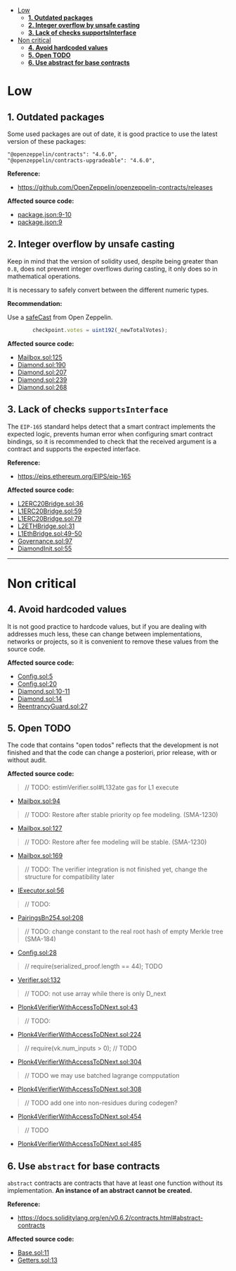 - [Low](#low)
    - [**1. Outdated packages**](#1-outdated-packages)
    - [**2. Integer overflow by unsafe casting**](#2-integer-overflow-by-unsafe-casting)
    - [**3. Lack of checks supportsInterface**](#3-lack-of-checks-supportsinterface)
- [Non critical](#non-critical)
    - [**4. Avoid hardcoded values**](#4-avoid-hardcoded-values)
    - [**5. Open TODO**](#5-open-todo)
    - [**6. Use abstract for base contracts**](#6-use-abstract-for-base-contracts)

# Low

## **1. Outdated packages**

Some used packages are out of date, it is good practice to use the latest version of these packages:

```
"@openzeppelin/contracts": "4.6.0",
"@openzeppelin/contracts-upgradeable": "4.6.0",
```

**Reference:**

- https://github.com/OpenZeppelin/openzeppelin-contracts/releases

**Affected source code:**

- [package.json:9-10](https://github.com/code-423n4/2022-10-zksync/blob/4db6c596931a291b17a4e0e2929adf810a4a0eed/ethereum/package.json#L9-L10)
- [package.json:9](https://github.com/code-423n4/2022-10-zksync/blob/4db6c596931a291b17a4e0e2929adf810a4a0eed/zksync/package.json#L9)

## **2. Integer overflow by unsafe casting**

Keep in mind that the version of solidity used, despite being greater than `0.8`, does not prevent integer overflows during casting, it only does so in mathematical operations.

It is necessary to safely convert between the different numeric types.

**Recommendation:**

Use a [safeCast](https://docs.openzeppelin.com/contracts/3.x/api/utils#SafeCast) from Open Zeppelin.

```javascript
        checkpoint.votes = uint192(_newTotalVotes);
```

**Affected source code:**

- [Mailbox.sol:125](https://github.com/code-423n4/2022-10-zksync/blob/4db6c596931a291b17a4e0e2929adf810a4a0eed/ethereum/contracts/zksync/facets/Mailbox.sol#L125)
- [Diamond.sol:190](https://github.com/code-423n4/2022-10-zksync/blob/4db6c596931a291b17a4e0e2929adf810a4a0eed/ethereum/contracts/zksync/libraries/Diamond.sol#L190)
- [Diamond.sol:207](https://github.com/code-423n4/2022-10-zksync/blob/4db6c596931a291b17a4e0e2929adf810a4a0eed/ethereum/contracts/zksync/libraries/Diamond.sol#L207)
- [Diamond.sol:239](https://github.com/code-423n4/2022-10-zksync/blob/4db6c596931a291b17a4e0e2929adf810a4a0eed/ethereum/contracts/zksync/libraries/Diamond.sol#L239)
- [Diamond.sol:268](https://github.com/code-423n4/2022-10-zksync/blob/4db6c596931a291b17a4e0e2929adf810a4a0eed/ethereum/contracts/zksync/libraries/Diamond.sol#L268)

## **3. Lack of checks `supportsInterface`**

The `EIP-165` standard helps detect that a smart contract implements the expected logic, prevents human error when configuring smart contract bindings, so it is recommended to check that the received argument is a contract and supports the expected interface.

**Reference:**

- https://eips.ethereum.org/EIPS/eip-165

**Affected source code:**

- [L2ERC20Bridge.sol:36](https://github.com/code-423n4/2022-10-zksync/blob/4db6c596931a291b17a4e0e2929adf810a4a0eed/zksync/contracts/bridge/L2ERC20Bridge.sol#L36)
- [L1ERC20Bridge.sol:59](https://github.com/code-423n4/2022-10-zksync/blob/4db6c596931a291b17a4e0e2929adf810a4a0eed/ethereum/contracts/bridge/L1ERC20Bridge.sol#L59)
- [L1ERC20Bridge.sol:79](https://github.com/code-423n4/2022-10-zksync/blob/4db6c596931a291b17a4e0e2929adf810a4a0eed/ethereum/contracts/bridge/L1ERC20Bridge.sol#L79)
- [L2ETHBridge.sol:31](https://github.com/code-423n4/2022-10-zksync/blob/4db6c596931a291b17a4e0e2929adf810a4a0eed/zksync/contracts/bridge/L2ETHBridge.sol#L31)
- [L1EthBridge.sol:49-50](https://github.com/code-423n4/2022-10-zksync/blob/4db6c596931a291b17a4e0e2929adf810a4a0eed/ethereum/contracts/bridge/L1EthBridge.sol#L49-L50)
- [Governance.sol:97](https://github.com/code-423n4/2022-10-zksync/blob/4db6c596931a291b17a4e0e2929adf810a4a0eed/ethereum/contracts/zksync/facets/Governance.sol#L97)
- [DiamondInit.sol:55](https://github.com/code-423n4/2022-10-zksync/blob/4db6c596931a291b17a4e0e2929adf810a4a0eed/ethereum/contracts/zksync/DiamondInit.sol#L55)

---

# Non critical

## **4. Avoid hardcoded values**

It is not good practice to hardcode values, but if you are dealing with addresses much less, these can change between implementations, networks or projects, so it is convenient to remove these values from the source code.

**Affected source code:**

- [Config.sol:5](https://github.com/code-423n4/2022-10-zksync/blob/4db6c596931a291b17a4e0e2929adf810a4a0eed/ethereum/contracts/zksync/Config.sol#L5)
- [Config.sol:20](https://github.com/code-423n4/2022-10-zksync/blob/4db6c596931a291b17a4e0e2929adf810a4a0eed/ethereum/contracts/zksync/Config.sol#L20)
- [Diamond.sol:10-11](https://github.com/code-423n4/2022-10-zksync/blob/4db6c596931a291b17a4e0e2929adf810a4a0eed/ethereum/contracts/zksync/libraries/Diamond.sol#L10-L11)
- [Diamond.sol:14](https://github.com/code-423n4/2022-10-zksync/blob/4db6c596931a291b17a4e0e2929adf810a4a0eed/ethereum/contracts/zksync/libraries/Diamond.sol#L14)
- [ReentrancyGuard.sol:27](https://github.com/code-423n4/2022-10-zksync/blob/4db6c596931a291b17a4e0e2929adf810a4a0eed/ethereum/contracts/common/ReentrancyGuard.sol#L27)

## **5. Open TODO**

The code that contains "open todos" reflects that the development is not finished and that the code can change a posteriori, prior release, with or without audit.

**Affected source code:**

> // TODO: estimVerifier.sol#L132ate gas for L1 execute

- [Mailbox.sol:94](https://github.com/code-423n4/2022-10-zksync/blob/4db6c596931a291b17a4e0e2929adf810a4a0eed/ethereum/contracts/zksync/facets/Mailbox.sol#L94)

> // TODO: Restore after stable priority op fee modeling. (SMA-1230)

- [Mailbox.sol:127](https://github.com/code-423n4/2022-10-zksync/blob/4db6c596931a291b17a4e0e2929adf810a4a0eed/ethereum/contracts/zksync/facets/Mailbox.sol#L127)

> // TODO: Restore after fee modeling will be stable. (SMA-1230)

- [Mailbox.sol:169](https://github.com/code-423n4/2022-10-zksync/blob/4db6c596931a291b17a4e0e2929adf810a4a0eed/ethereum/contracts/zksync/facets/Mailbox.sol#L169)

> // TODO: The verifier integration is not finished yet, change the structure for compatibility later

- [IExecutor.sol:56](https://github.com/code-423n4/2022-10-zksync/blob/4db6c596931a291b17a4e0e2929adf810a4a0eed/ethereum/contracts/zksync/interfaces/IExecutor.sol#L56)

> // TODO: 

- [PairingsBn254.sol:208](https://github.com/code-423n4/2022-10-zksync/blob/4db6c596931a291b17a4e0e2929adf810a4a0eed/ethereum/contracts/zksync/libraries/PairingsBn254.sol#L208)

> // TODO: change constant to the real root hash of empty Merkle tree (SMA-184)

- [Config.sol:28](https://github.com/code-423n4/2022-10-zksync/blob/4db6c596931a291b17a4e0e2929adf810a4a0eed/ethereum/contracts/zksync/Config.sol#L28)

> // require(serialized_proof.length == 44); TODO

- [Verifier.sol:132](https://github.com/code-423n4/2022-10-zksync/blob/4db6c596931a291b17a4e0e2929adf810a4a0eed/ethereum/contracts/zksync/Verifier.sol#L132)

> // TODO: not use array while there is only D_next

- [Plonk4VerifierWithAccessToDNext.sol:43](https://github.com/code-423n4/2022-10-zksync/blob/4db6c596931a291b17a4e0e2929adf810a4a0eed/ethereum/contracts/zksync/Plonk4VerifierWithAccessToDNext.sol#L43)

> // TODO: 

- [Plonk4VerifierWithAccessToDNext.sol:224](https://github.com/code-423n4/2022-10-zksync/blob/4db6c596931a291b17a4e0e2929adf810a4a0eed/ethereum/contracts/zksync/Plonk4VerifierWithAccessToDNext.sol#L224)

> // require(vk.num_inputs > 0); // TODO

- [Plonk4VerifierWithAccessToDNext.sol:304](https://github.com/code-423n4/2022-10-zksync/blob/4db6c596931a291b17a4e0e2929adf810a4a0eed/ethereum/contracts/zksync/Plonk4VerifierWithAccessToDNext.sol#L304)

> // TODO we may use batched lagrange compputation

- [Plonk4VerifierWithAccessToDNext.sol:308](https://github.com/code-423n4/2022-10-zksync/blob/4db6c596931a291b17a4e0e2929adf810a4a0eed/ethereum/contracts/zksync/Plonk4VerifierWithAccessToDNext.sol#L308)

> // TODO add one into non-residues during codegen?

- [Plonk4VerifierWithAccessToDNext.sol:454](https://github.com/code-423n4/2022-10-zksync/blob/4db6c596931a291b17a4e0e2929adf810a4a0eed/ethereum/contracts/zksync/Plonk4VerifierWithAccessToDNext.sol#L454)

> // TODO

- [Plonk4VerifierWithAccessToDNext.sol:485](https://github.com/code-423n4/2022-10-zksync/blob/4db6c596931a291b17a4e0e2929adf810a4a0eed/ethereum/contracts/zksync/Plonk4VerifierWithAccessToDNext.sol#L485)

## **6. Use `abstract` for base contracts**

`abstract` contracts are contracts that have at least one function without its implementation. **An instance of an abstract cannot be created.**

**Reference:**

- https://docs.soliditylang.org/en/v0.6.2/contracts.html#abstract-contracts

**Affected source code:**

- [Base.sol:11](https://github.com/code-423n4/2022-10-zksync/blob/4db6c596931a291b17a4e0e2929adf810a4a0eed/ethereum/contracts/zksync/facets/Base.sol#L11)
- [Getters.sol:13](https://github.com/code-423n4/2022-10-zksync/blob/4db6c596931a291b17a4e0e2929adf810a4a0eed/ethereum/contracts/zksync/facets/Getters.sol#L13)

